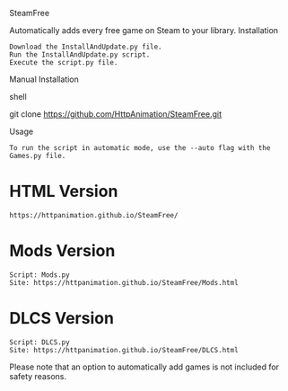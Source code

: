 SteamFree

Automatically adds every free game on Steam to your library.
Installation

    Download the InstallAndUpdate.py file.
    Run the InstallAndUpdate.py script.
    Execute the script.py file.

Manual Installation

shell

git clone https://github.com/HttpAnimation/SteamFree.git

Usage

    To run the script in automatic mode, use the --auto flag with the Games.py file.

# HTML Version
    https://httpanimation.github.io/SteamFree/

# Mods Version
    Script: Mods.py
    Site: https://httpanimation.github.io/SteamFree/Mods.html

# DLCS Version
    Script: DLCS.py
    Site: https://httpanimation.github.io/SteamFree/DLCS.html

Please note that an option to automatically add games is not included for safety reasons.



